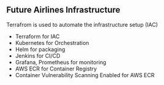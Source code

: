 ## Future Airlines Infrastructure

Terrafrom is used to automate the infrastructure setup (IAC)

- Terraform for IAC
- Kubernetes for Orchestration
- Helm for packaging
- Jenkins for CI/CD
- Grafana, Prometheus for monitoring
- AWS ECR for Container Registry
- Container Vulnerability Scanning Enabled for AWS ECR